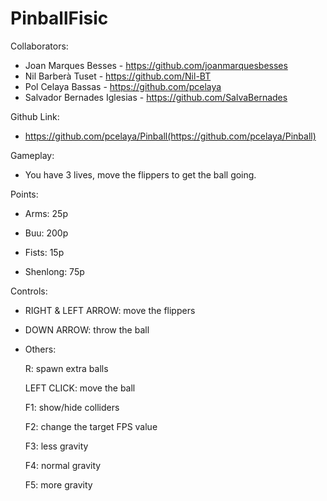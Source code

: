 # PinballFisic

Collaborators:
- Joan Marques Besses - https://github.com/joanmarquesbesses
- Nil Barberà Tuset - https://github.com/Nil-BT
- Pol Celaya Bassas - https://github.com/pcelaya
- Salvador Bernades Iglesias - https://github.com/SalvaBernades

Github Link:
- https://github.com/pcelaya/Pinball(https://github.com/pcelaya/Pinball)

Gameplay:

- You have 3 lives, move the flippers to get the ball going.

Points:

 - Arms: 25p

 - Buu: 200p

 - Fists: 15p

 - Shenlong: 75p 

Controls:
 
 - RIGHT & LEFT ARROW: move the flippers
 
 - DOWN ARROW: throw the ball
 
 
 - Others:

   R: spawn extra balls

   LEFT CLICK: move the ball

   F1: show/hide colliders

   F2: change the target FPS value

   F3: less gravity

   F4: normal gravity

   F5: more gravity


